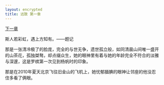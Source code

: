 ```yaml
---
layout: encrypted
title: 远致 第一章
---
```


<a href="https://praguednew.github.io/yuanzhi-two/"> 下一章 </a>

斯人若彩虹，遇上方知有。——题记

那是一张清冷极了的脸庞，完全的与世无争，遗世孤立般，如同清晨山间唯一盛开的山茶花，孤独桀骜，却点缀众生，她的眼神里有着与她的年龄完全不符合的淡雅与深邃，这是罗槟第一次见到杨帆时的印象。

那是在2010年夏天北京飞往旧金山的飞机上，她忧郁腼腆的眼神让邻座的他没忍住多看了俩眼。
